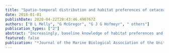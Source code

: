 ```yaml
---
title: "Spatio-temporal distribution and habitat preferences of cetaceans in Algoa Bay, South Africa"
date: 2018-01-01
publishDate: 2020-04-22T20:43:46.490767Z
authors: ["B L Melly", "G McGregor", "G J G Hofmeyr", " others"]
publication_types: ["2"]
abstract: "Increasingly, baseline knowledge of habitat preferences and movement patterns of marine species is required to inform anthropogenic developments. The aim of this study was to determine baseline spatio-temporal distribution and habitat preference of cetaceans in the …"
featured: false
publication: "*Journal of the Marine Biological Association of the United Kingdom*"
---
```


